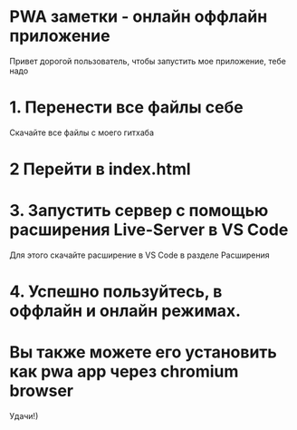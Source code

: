 # PWA заметки - онлайн оффлайн приложение

Привет дорогой пользователь, чтобы запустить мое приложение, тебе надо


# 1. Перенести все файлы себе

Скачайте все файлы с моего гитхаба

# 2 Перейти в index.html

# 3. Запустить сервер с помощью расширения Live-Server в VS Code

Для этого скачайте расширение в VS Code в разделе Расширения

# 4. Успешно пользуйтесь, в оффлайн и онлайн режимах.

# Вы также можете его установить как pwa app через chromium browser

Удачи!)